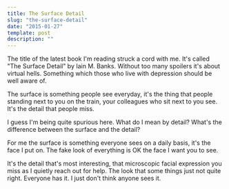 ```yaml
---
title: The Surface Detail
slug: "the-surface-detail"
date: "2015-01-27"
template: post
description: ""
---
```

The title of the latest book I'm reading struck a cord with me. It's called "The Surface Detail" by Iain M. Banks. Without too many spoilers it's about virtual hells. Something which those who live with depression should be well aware of.

The surface is something people see everyday, it's the thing that people standing next to you on the train, your colleagues who sit next to you see. It's the detail that people miss.

I guess I'm being quite spurious here. What do I mean by detail? What's the difference between the surface and the detail?

For me the surface is something everyone sees on a daily basis, it's the face I put on. The fake look of everything is OK the face I want you to see.

It's the detail that's most interesting, that microscopic facial expression you miss as I quietly reach out for help. The look that some things just not quite right. Everyone has it. I just don't think anyone sees it. 
